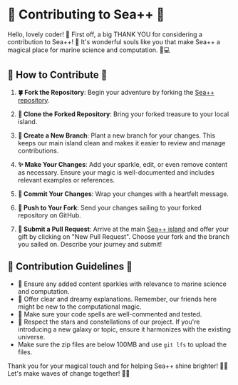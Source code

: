 # 🌸 Contributing to Sea++ 🌸

Hello, lovely coder! 🌟 First off, a big THANK YOU for considering a contribution to Sea++! 🎉 It's wonderful souls like you that make Sea++ a magical place for marine science and computation. 🌊💻

## 🌈 How to Contribute 🌈

1. **🍀 Fork the Repository**: Begin your adventure by forking the [Sea++ repository](YOUR_GITHUB_REPO_LINK_HERE).

2. **🚀 Clone the Forked Repository**: Bring your forked treasure to your local island.

3. **🌱 Create a New Branch**: Plant a new branch for your changes. This keeps our main island clean and makes it easier to review and manage contributions.

4. **✨ Make Your Changes**: Add your sparkle, edit, or even remove content as necessary. Ensure your magic is well-documented and includes relevant examples or references.

5. **💌 Commit Your Changes**: Wrap your changes with a heartfelt message.

6. **🌊 Push to Your Fork**: Send your changes sailing to your forked repository on GitHub.

7. **🎁 Submit a Pull Request**: Arrive at the main [Sea++ island](https://github.com/kluless13/SeaPlusPlus) and offer your gift by clicking on "New Pull Request". Choose your fork and the branch you sailed on. Describe your journey and submit!

## 🍄 Contribution Guidelines 🍄

- 🐚 Ensure any added content sparkles with relevance to marine science and computation.
- 🦄 Offer clear and dreamy explanations. Remember, our friends here might be new to the computational magic.
- 🐠 Make sure your code spells are well-commented and tested.
- 🌟 Respect the stars and constellations of our project. If you're introducing a new galaxy or topic, ensure it harmonizes with the existing universe.
- Make sure the zip files are below 100MB and use ```git lfs``` to upload the files.

Thank you for your magical touch and for helping Sea++ shine brighter! 🌟🐳 Let's make waves of change together! 🌊✨
